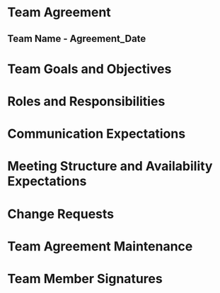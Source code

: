 # Team Agreement

## Team Name \- Agreement\_Date

# Team Goals and Objectives

# Roles and Responsibilities

# Communication Expectations

# Meeting Structure and Availability Expectations

# Change Requests

# Team Agreement Maintenance

# Team Member Signatures

